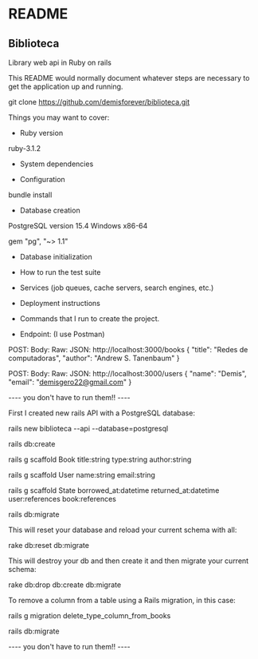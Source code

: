 # README
## Biblioteca
Library web api in Ruby on rails

This README would normally document whatever steps are necessary to get the
application up and running.

git clone https://github.com/demisforever/biblioteca.git

Things you may want to cover:

* Ruby version

ruby-3.1.2

* System dependencies

* Configuration

bundle install

* Database creation

PostgreSQL version 15.4 Windows x86-64

gem "pg", "~> 1.1"

* Database initialization

* How to run the test suite

* Services (job queues, cache servers, search engines, etc.)

* Deployment instructions

* Commands that I run to create the project.

* Endpoint: (I use Postman)

POST: Body: Raw: JSON: http://localhost:3000/books
{
    "title": "Redes de computadoras",
    "author": "Andrew S. Tanenbaum"
}

POST: Body: Raw: JSON: http://localhost:3000/users
{
    "name": "Demis",
    "email": "demisgero22@gmail.com"
}

---- you don't have to run them!! ----

First I created new rails API with a PostgreSQL database:

rails new biblioteca --api --database=postgresql

rails db:create

rails g scaffold Book title:string type:string author:string

rails g scaffold User name:string email:string

rails g scaffold State borrowed_at:datetime returned_at:datetime user:references book:references

rails db:migrate


This will reset your database and reload your current schema with all:

rake db:reset db:migrate

This will destroy your db and then create it and then migrate your current schema:

rake db:drop db:create db:migrate


To remove a column from a table using a Rails migration, in this case:

rails g migration delete_type_column_from_books

rails db:migrate

---- you don't have to run them!! ----